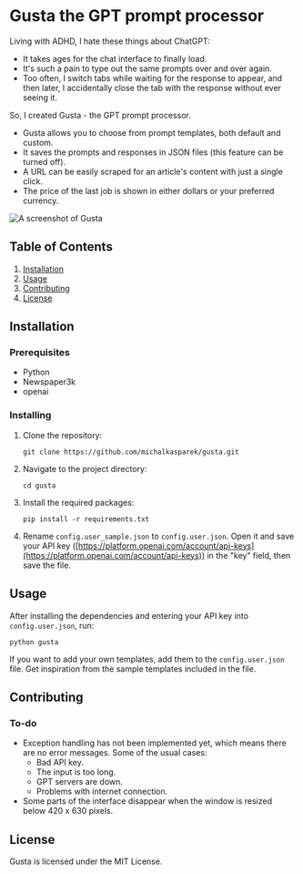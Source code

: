 # Gusta the GPT prompt processor

Living with ADHD, I hate these things about ChatGPT:

- It takes ages for the chat interface to finally load.
- It's such a pain to type out the same prompts over and over again.
- Too often, I switch tabs while waiting for the response to appear, and then later, I accidentally close the tab with the response without ever seeing it.

So, I created Gusta - the GPT prompt processor.

- Gusta allows you to choose from prompt templates, both default and custom.
- It saves the prompts and responses in JSON files (this feature can be turned off).
- A URL can be easily scraped for an article's content with just a single click.
- The price of the last job is shown in either dollars or your preferred currency.

![A screenshot of Gusta](gusta_.png)

## Table of Contents

1. [Installation](#installation)
2. [Usage](#usage)
3. [Contributing](#contributing)
4. [License](#license)

## Installation

### Prerequisites

- Python
- Newspaper3k
- openai

### Installing

1. Clone the repository:

   ```
   git clone https://github.com/michalkasparek/gusta.git
   ```
   
2. Navigate to the project directory:

   ```
   cd gusta
   ```

3. Install the required packages:

   ```
   pip install -r requirements.txt
   ```

4. Rename `config.user_sample.json` to `config.user.json`. Open it and save your API key ([https://platform.openai.com/account/api-keys](https://platform.openai.com/account/api-keys)) in the "key" field, then save the file.

## Usage

After installing the dependencies and entering your API key into `config.user.json`, run:

```
python gusta
```

If you want to add your own templates, add them to the `config.user.json` file. Get inspiration from the sample templates included in the file.

## Contributing

### To-do

- Exception handling has not been implemented yet, which means there are no error messages. Some of the usual cases:
   - Bad API key.
   - The input is too long.
   - GPT servers are down.
   - Problems with internet connection.
- Some parts of the interface disappear when the window is resized below 420 x 630 pixels.

## License

Gusta is licensed under the MIT License.